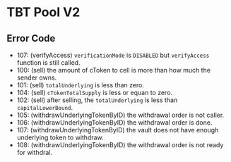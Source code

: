 # TBT Pool V2

## Error Code

- 107: (verifyAccess) `verificationMode` is `DISABLED` but `verifyAccess` function is still called.
- 100: (sell) the amount of cToken to cell is more than how much the sender owns.
- 101: (sell) `totalUnderlying` is less than zero.
- 104: (sell) `cTokenTotalSupply` is less or equan to zero.
- 102: (sell) after selling, the `totalUnderlying` is less than `capitalLowerBound`.
- 105: (withdrawUnderlyingTokenByID) the withdrawal order is not caller.
- 106: (withdrawUnderlyingTokenByID) the withdrawal order is done.
- 107: (withdrawUnderlyingTokenByID) the vault does not have enough underlying token to withdraw.
- 108: (withdrawUnderlyingTokenByID) the withdrawal order is not ready for withdral.